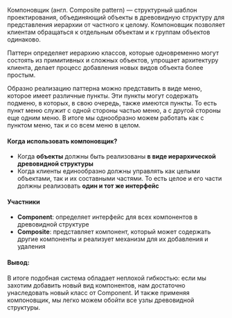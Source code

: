 Компоновщик (англ. Composite pattern) — структурный шаблон проектирования, объединяющий объекты в древовидную структуру
для представления иерархии от частного к целому. Компоновщик позволяет клиентам обращаться к отдельным объектам и к
группам объектов одинаково.

Паттерн определяет иерархию классов, которые одновременно могут состоять из примитивных и сложных объектов, упрощает
архитектуру клиента, делает процесс добавления новых видов объекта более простым.

Образно реализацию паттерна можно представить в виде меню, которое имеет различные пункты. Эти пункты могут содержать
подменю, в которых, в свою очередь, также имеются пункты. То есть пункт меню служит с одной стороны частью меню, а с
другой стороны еще одним меню. В итоге мы однообразно можем работать как с пунктом меню, так и со всем меню в целом.

#### Когда использовать компоновщик?

- Когда **объекты** должны быть реализованы **в виде иерархической древовидной структуры**
- Когда клиенты единообразно должны управлять как целыми объектами, так и их составными частями. То есть целое и его
  части должны реализовать **один и тот же интерфейс**

#### Участники

- **Component**: определяет интерфейс для всех компонентов в древовидной структуре
- **Composite**: представляет компонент, который может содержать другие компоненты и реализует механизм для их
  добавления и удаления

#### Вывод:

В итоге подобная система обладает неплохой гибкостью: если мы захотим добавить новый вид компонентов, нам достаточно
унаследовать новый класс от Component.
И также применяя компоновщик, мы легко можем обойти все узлы древовидной структуры.

